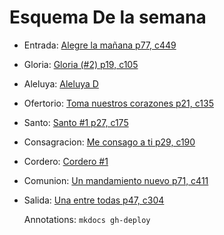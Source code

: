 # Esquema De la semana

- Entrada: [Alegre la mañana p77, c449](pascua/alegre_la_maniana.md)
- Gloria: [Gloria (#2) p19, c105](gloria/gloria_2.md)
- Aleluya: [Aleluya D](aleluya/aleluya_d.md)
- Ofertorio: [Toma nuestros corazones p21, c135](ofertorio/toma_nuestros_corazones.md)
- Santo: [Santo #1 p27, c175](santo/santo_3.md)
- Consagracion: [Me consago a ti p29, c190](consagracion/me_consagro_a_ti.md)
- Cordero: [Cordero #1](cordero/cordero_1.md)
- Comunion: [Un mandamiento nuevo p71, c411](comunion/un_mandamiento_nuevo.md)
- Salida: [Una entre todas p47, c304](salida/una_entre_todas.md)

  Annotations:
  `mkdocs gh-deploy`
